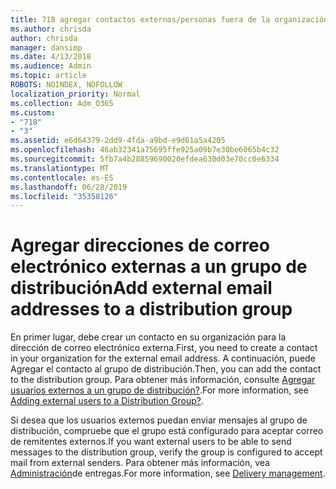 ```yaml
---
title: 718 agregar contactos externos/personas fuera de la organización a una lista de distribución
ms.author: chrisda
author: chrisda
manager: dansimp
ms.date: 4/13/2018
ms.audience: Admin
ms.topic: article
ROBOTS: NOINDEX, NOFOLLOW
localization_priority: Normal
ms.collection: Adm_O365
ms.custom:
- "718"
- "3"
ms.assetid: e6d64379-2dd9-4fda-a9bd-e9d61a5a4205
ms.openlocfilehash: 46ab32341a75695ffe925a09b7e30be6065b4c32
ms.sourcegitcommit: 5fb7a4b28859690020efdea630d03e70cc0e6334
ms.translationtype: MT
ms.contentlocale: es-ES
ms.lasthandoff: 06/28/2019
ms.locfileid: "35358126"
---
```

# <a name="add-external-email-addresses-to-a-distribution-group"></a><span data-ttu-id="9bf51-102">Agregar direcciones de correo electrónico externas a un grupo de distribución</span><span class="sxs-lookup"><span data-stu-id="9bf51-102">Add external email addresses to a distribution group</span></span>

<span data-ttu-id="9bf51-103">En primer lugar, debe crear un contacto en su organización para la dirección de correo electrónico externa.</span><span class="sxs-lookup"><span data-stu-id="9bf51-103">First, you need to create a contact in your organization for the external email address.</span></span> <span data-ttu-id="9bf51-104">A continuación, puede Agregar el contacto al grupo de distribución.</span><span class="sxs-lookup"><span data-stu-id="9bf51-104">Then, you can add the contact to the distribution group.</span></span> <span data-ttu-id="9bf51-105">Para obtener más información, consulte [Agregar usuarios externos a un grupo de distribución?](https://support.office.com/client/caa0f310-0bb7-48e3-8ad2-cb358b53bbba).</span><span class="sxs-lookup"><span data-stu-id="9bf51-105">For more information, see [Adding external users to a Distribution Group?](https://support.office.com/client/caa0f310-0bb7-48e3-8ad2-cb358b53bbba).</span></span>

<span data-ttu-id="9bf51-106">Si desea que los usuarios externos puedan enviar mensajes al grupo de distribución, compruebe que el grupo está configurado para aceptar correo de remitentes externos.</span><span class="sxs-lookup"><span data-stu-id="9bf51-106">If you want external users to be able to send messages to the distribution group, verify the group is configured to accept mail from external senders.</span></span> <span data-ttu-id="9bf51-107">Para obtener más información, vea [Administración](https://technet.microsoft.com/library/bb124513.aspx#deliverymanagement)de entregas.</span><span class="sxs-lookup"><span data-stu-id="9bf51-107">For more information, see [Delivery management](https://technet.microsoft.com/library/bb124513.aspx#deliverymanagement).</span></span>
